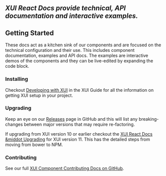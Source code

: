 ## *XUI React Docs provide technical, API documentation and interactive examples.*

## Getting Started

These docs act as a kitchen sink of our components and are focused on the technical configuration and their use. This includes component documentation, examples and API docs. The examples are interactive demos of the components and they can be live-edited by expanding the code block.

### Installing

Checkout [Developing with XUI](https://github.dev.xero.com/pages/UXE/xui/#breaking-changes/section-getting-started-developing-with-xui.html) in the XUI Guide for all the information on getting XUI setup in your project.

### Upgrading

Keep an eye on our [Releases](https://github.dev.xero.com/UXE/xui/releases) page in GitHub and this will list any breaking-changes between major versions that may require re-factoring.

If upgrading from XUI version 10 or earlier checkout the [XUI React Docs &middot Upgrading](https://github.dev.xero.com/pages/UXE/xui/docs/11.0.0/react/#upgrading) for XUI version 11. This has the detailed steps from moving from bower to NPM.

### Contributing

See our full [XUI Component Contributing Docs on GitHub](https://github.dev.xero.com/UXE/xui/blob/master/CONTRIBUTING.md).
